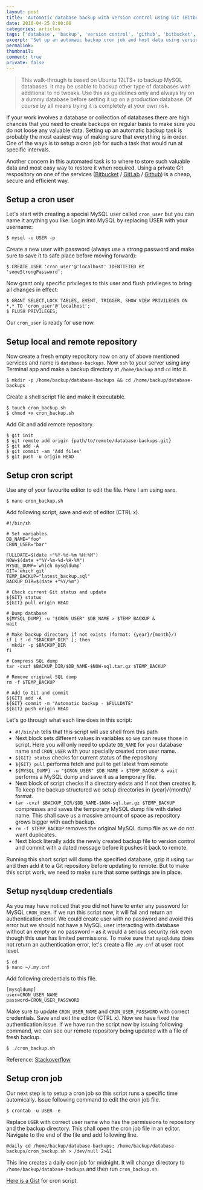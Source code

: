 ```yaml
---
layout: post
title: 'Automatic database backup with version control using Git (Bitbucket/GitLab/Github)'
date: 2016-04-25 8:00:00
categories: articles
tags: ['database', 'backup', 'version control', 'github', 'bitbucket', 'gitlab', 'bash', 'cron', 'git', 'Ubuntu', 'Linux']
excerpt: 'Set up an automaic backup cron job and host data using version control'
permalink:
thumbnail:
comment: true
private: false
---
```


> This walk-through is based on Ubuntu 12LTS+ to backup MySQL databases. It may be usable to backup other type of databases with additional to no tweaks. Use this as guidelines only and always try on a dummy database before setting it up on a production database. Of course by all means trying it is completely at your own risk.

If your work involves a database or collection of databases there are high chances that you need to create backups on regular basis to make sure you do not loose any valuable data. Setting up an automatic backup task is probably the most easiest way of making sure that everything is in order. One of the ways is to setup a cron job for such a task that would run at specific intervals.

Another concern in this automated task is to where to store such valuable data and most easy way to restore it when required. Using a private Git respository on one of the services ([Bitbucket](https://bitbucket.org) / [GitLab](https://gitlab.com) / [Github](https://github.com)) is a cheap, secure and efficient way.

## Setup a cron user

Let's start with creating a special MySQL user called `cron_user` but you can name it anything you like. Login into MySQL by replacing USER with your username:

```
$ mysql -u USER -p
```

Create a new user with password (always use a strong password and make sure to save it to safe place before moving forward):

```
$ CREATE USER 'cron_user'@'localhost' IDENTIFIED BY 'someStrongPassword';
```

Now grant only specific privileges to this user and flush privileges to bring all changes in effect:

```
$ GRANT SELECT,LOCK TABLES, EVENT, TRIGGER, SHOW VIEW PRIVILEGES ON *.* TO 'cron_user'@'localhost';
$ FLUSH PRIVILEGES;
```

Our `cron_user` is ready for use now.


## Setup local and remote repository

Now create a fresh empty repository now on any of above mentioned services and name is `database-backups`. Now `ssh` to your server using any Terminal app and make a backup directory at `/home/backup` and `cd` into it.

```
$ mkdir -p /home/backup/database-backups && cd /home/backup/database-backups
```

Create a shell script file and make it executable.

```
$ touch cron_backup.sh
$ chmod +x cron_backup.sh
```

Add Git and add remote repository.

```
$ git init
$ git remote add origin {path/to/remote/database-backups.git}
$ git add -A
$ git commit -am 'Add files'
$ git push -u origin HEAD
```

## Setup cron script

Use any of your favourite editor to edit the file. Here I am using `nano`.

```
$ nano cron_backup.sh
```

Add following script, save and exit of editor (CTRL x).

```
#!/bin/sh

# Set variables
DB_NAME="foo"
CRON_USER="bar"

FULLDATE=$(date +"%Y-%d-%m %H:%M")
NOW=$(date +"%Y-%m-%d-%H-%M")
MYSQL_DUMP=`which mysqldump`
GIT=`which git`
TEMP_BACKUP="latest_backup.sql"
BACKUP_DIR=$(date +"%Y/%m")

# Check current Git status and update
${GIT} status
${GIT} pull origin HEAD

# Dump database
${MYSQL_DUMP} -u "$CRON_USER" $DB_NAME > $TEMP_BACKUP &
wait

# Make backup directory if not exists (format: {year}/{month}/)
if [ ! -d "$BACKUP_DIR" ]; then
  mkdir -p $BACKUP_DIR
fi

# Compress SQL dump
tar -cvzf $BACKUP_DIR/$DB_NAME-$NOW-sql.tar.gz $TEMP_BACKUP

# Remove original SQL dump
rm -f $TEMP_BACKUP

# Add to Git and commit
${GIT} add -A
${GIT} commit -m "Automatic backup - $FULLDATE"
${GIT} push origin HEAD
```

Let's go through what each line does in this script:

- `#!/bin/sh` tells that this script will use shell from this path
- Next block sets different values in variables so we can reuse those in script. Here you will only need to update `DB_NAME` for your database name and `CRON_USER` with your specially created cron user name.
- `${GIT} status` checks for current status of the repository
- `${GIT} pull` performs fetch and pull to get latest from remote
- `${MYSQL_DUMP} -u "$CRON_USER" $DB_NAME > $TEMP_BACKUP & wait` performs a MySQL dump and save it as a temporary file.
- Next block of script checks if a directory exists and if not then creates it. To keep the backup structured we setup directories in {year}/{month}/ format.
- `tar -cvzf $BACKUP_DIR/$DB_NAME-$NOW-sql.tar.gz $TEMP_BACKUP` compresses and saves the temporary MySQL dump file with dated name. This shall save us a massive amount of space as repository grows bigger with each backup.
- `rm -f $TEMP_BACKUP` removes the original MySQL dump file as we do not want duplicates.
- Next block literally adds the newly created backup file to version control and commit with a dated message before it pushes it back to remote.

Running this short script will dump the specified database, gzip it using `tar` and then add it to a Git repository before updating to remote. But to make this script work, we need to make sure that some settings are in place.

## Setup `mysqldump` credentials

As you may have noticed that you did not have to enter any password for MySQL `CRON_USER`. If we run this script now, it will fail and return an authentication error. We could create user with no password and avoid this error but we should not have a MySQL user interacting with database without an empty or no password &ndash; as it would a serious security risk even though this user has limited permissions. To make sure that `mysqldump` does not return an authentication error, let's create a file `.my.cnf` at user root level.

```
$ cd
$ nano ~/.my.cnf
```

Add following credentials to this file.

```
[mysqldump]
user=CRON_USER_NAME
password=CRON_USER_PASSWORD
```
Make sure to update `CRON_USER_NAME` and `CRON_USER_PASSWORD` with correct credentials. Save and exit the editor (CTRL x). Now we have fixed the authentication issue. If we have run the script now by issuing following command, we can see our remote repository being updated with a file of fresh backup.

```
$ ./cron_backup.sh
```

Reference: [Stackoverflow](http://stackoverflow.com/questions/9293042/mysqldump-without-the-password-prompt)

## Setup cron job

Our next step is to setup a cron job so this script runs a specific time automically. Issue following command to edit the cron job file.

```
$ crontab -u USER -e
```
Replace `USER` with correct user name who has the permissions to repository and the backup directory. This shall open the cron job file in an editor. Navigate to the end of the file and add following line.

```
@daily cd /home/backup/database-backups; /home/backup/database-backups/cron_backup.sh > /dev/null 2>&1
```
This line creates a daily cron job for midnight. It will change directory to `/home/backup/database-backups` and then run `cron_backup.sh`.

[Here is a Gist](https://gist.github.com/jabranr/d4939b2b48fdcadc74765a3ed04d8157) for cron script.
